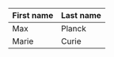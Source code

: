 | First name | Last name |
| ---------- | --------- |
| Max        | Planck    |
| Marie      | Curie     |
